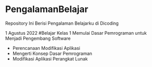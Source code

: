 # PengalamanBelajar
Repository Ini Berisi Pengalaman Belajarku di Dicoding

1 Agustus 2022
#Belajar Kelas 1 Memulai Dasar Pemrograman untuk Menjadi Pengembang Software 
  * Perencanaan Modifikasi Aplikasi
  * Mengerti Konsep Dasar Pemrograman
  * Modifikasi Aplikasi Perangkat Lunak
